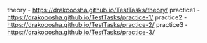 theory - https://drakooosha.github.io/TestTasks/theory/
practice1 - https://drakooosha.github.io/TestTasks/practice-1/
practice2 - https://drakooosha.github.io/TestTasks/practice-2/
practice3 - https://drakooosha.github.io/TestTasks/practice-3/
